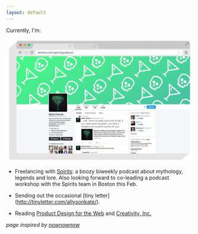 ```yaml
---
layout: default
---
```


Currently, I'm:  

_![Spirits](/images/Spirits_Twitter.png)_

* Freelancing with [Spirits](https://itunes.apple.com/us/podcast/spirits-drunken-dive-into/id1080871005?mt=2): a boozy biweekly podcast about mythology, legends and lore. Also looking forward to co-leading a podcast workshop with the Spirits team in Boston this Feb.

* Sending out the occasional [tiny letter] (http://tinyletter.com/allysonkate/).

* Reading [Product Design for the Web](https://www.amazon.com/Product-Design-Web-Principles-Designing/dp/0321929039) and [Creativity, Inc.](https://www.amazon.com/Creativity-Inc-Overcoming-Unseen-Inspiration/dp/0812993012)


*page inspired by [nownownow](http://nownownow.com/)*
